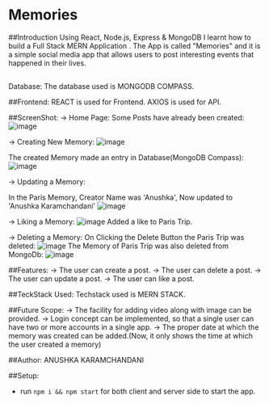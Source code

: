 # Memories

##Introduction
Using React, Node.js, Express & MongoDB I learnt how to build a Full Stack MERN Application . The App is called "Memories" and it is a simple social media app that allows users to post interesting events that happened in their lives.

## 
Database:
The database used is MONGODB COMPASS.

##Frontend:
REACT is used for Frontend. AXIOS is used for API.

##ScreenShot:
-> Home Page:
Some Posts have already been created:
![image](https://user-images.githubusercontent.com/107273995/204818988-1805da39-8d0a-4c2b-8a10-121a996751c5.png)

-> Creating New Memory:
![image](https://user-images.githubusercontent.com/107273995/204818855-bac3d5b3-aa0c-4393-a690-5411be7ff590.png)

The created Memory made an entry in Database(MongoDB Compass):
![image](https://user-images.githubusercontent.com/107273995/204820070-fc8cae7d-1247-4c69-9f73-943ae15bf38c.png)


-> Updating a Memory:

In the Paris Memory, Creator Name was 'Anushka', Now updated to 'Anushka Karamchandani'
![image](https://user-images.githubusercontent.com/107273995/204819199-e572e976-fd95-4888-899c-9458b20c2bfd.png)

-> Liking a Memory:
![image](https://user-images.githubusercontent.com/107273995/204819597-1685a69d-26ff-45e3-95ca-a19f9f8d5471.png)
Added a like to Paris Trip.

-> Deleting a Memory:
On Clicking the Delete Button the Paris Trip was deleted:
![image](https://user-images.githubusercontent.com/107273995/204820145-8429a7e8-8d4f-431a-aa83-452553694de3.png)
The Memory of Paris Trip was also deleted from MongoDb:
![image](https://user-images.githubusercontent.com/107273995/204820427-25800310-f0df-4825-8930-fa721a8f3d28.png)



##Features:
-> The user can create a post.
-> The user can delete a post.
-> The user can update a post.
-> The user can like a post.

##TeckStack Used:
Techstack used is MERN STACK.

##Future Scope:
-> The facility for adding video along with image can be provided.
-> Login concept can be implemented, so that a single user can have two or more accounts in a single app.
-> The proper date at which the memory was created can be added.(Now, it only shows the time at which the user created a memory)

##Author:
ANUSHKA KARAMCHANDANI

##Setup:
- run ```npm i && npm start``` for both client and server side to start the app.
